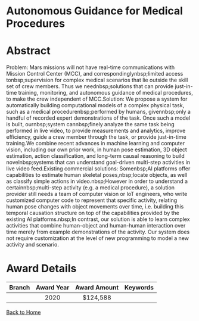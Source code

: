 
Autonomous Guidance for Medical Procedures
==========================================

# Abstract


Problem: Mars missions will not have real-time communications with Mission Control Center (MCC), and correspondinglynbsp;limited access tonbsp;supervision for complex medical scenarios that lie outside the skill set of crew members. Thus we neednbsp;solutions that can provide just-in-time training, monitoring, and autonomous guidance of medical procedures, to make the crew independent of MCC.Solution: We propose a system for automatically building computational models of a complex physical task, such as a medical procedurenbsp;performed by humans, givennbsp;only a handful of recorded expert demonstrations of the task. Once such a model is built, ournbsp;system cannbsp;finely analyze the same task being performed in live video, to provide measurements and analytics, improve efficiency, guide a crew member through the task, or provide just-in-time training.We combine recent advances in machine learning and computer vision, including our own prior work, in human pose estimation, 3D object estimation, action classification, and long-term causal reasoning to build novelnbsp;systems that can understand goal-driven multi-step activities in live video feed.Existing commercial solutions: Somenbsp;AI platforms offer capabilities to estimate human skeletal poses,nbsp;locate objects, as well as classify simple actions in video.nbsp;However in order to understand a certainnbsp;multi-step activity (e.g. a medical procedure), a solution provider still needs a team of computer vision or IoT engineers, who write customized computer code to represent that specific activity, relating human pose changes with object movements over time, i.e. building this temporal causation structure on top of the capabilities provided by the existing AI platforms.nbsp;In contrast, our solution is able to learn complex activities that combine human-object and human-human interaction over time merely from example demonstrations of the activity. Our system does not require customization at the level of new programming to model a new activity and scenario.  

# Award Details

|Branch|Award Year|Award Amount|Keywords|
| :---: | :---: | :---: | :---: |
||2020|$124,588||
  
  


[Back to Home](https://github.com/chrischow/dod_sbir_awards#682)